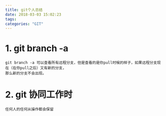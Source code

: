 ```yaml
---
title: git个人总结
date: 2018-03-03 15:02:23
tags:
categories: "GIT"
---
```

# **1. git branch -a** 
    git branch -a 可以查看所有远程分支，但是查看的是你pull时候的样子，如果远程分支现在（在你pull之后）又有新的分支，
    那么新的分支不会出现。
# **2. git 协同工作时**
    任何人的任何从操作都会保留